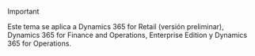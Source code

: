 > [!IMPORTANT]
> Este tema se aplica a Dynamics 365 for Retail (versión preliminar), Dynamics 365 for Finance and Operations, Enterprise Edition y Dynamics 365 for Operations.
